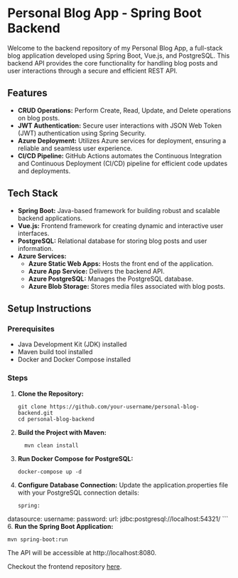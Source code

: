 # Personal Blog App - Spring Boot Backend

Welcome to the backend repository of my Personal Blog App, a full-stack blog application developed using Spring Boot, Vue.js, and PostgreSQL. This backend API provides the core functionality for handling blog posts and user interactions through a secure and efficient REST API.

## Features

- **CRUD Operations:** Perform Create, Read, Update, and Delete operations on blog posts.
- **JWT Authentication:** Secure user interactions with JSON Web Token (JWT) authentication using Spring Security.
- **Azure Deployment:** Utilizes Azure services for deployment, ensuring a reliable and seamless user experience.
- **CI/CD Pipeline:** GitHub Actions automates the Continuous Integration and Continuous Deployment (CI/CD) pipeline for efficient code updates and deployments.

## Tech Stack

- **Spring Boot:** Java-based framework for building robust and scalable backend applications.
- **Vue.js:** Frontend framework for creating dynamic and interactive user interfaces.
- **PostgreSQL:** Relational database for storing blog posts and user information.
- **Azure Services:**
  - **Azure Static Web Apps:** Hosts the front end of the application.
  - **Azure App Service:** Delivers the backend API.
  - **Azure PostgreSQL:** Manages the PostgreSQL database.
  - **Azure Blob Storage:** Stores media files associated with blog posts.

## Setup Instructions

### Prerequisites

- Java Development Kit (JDK) installed
- Maven build tool installed
- Docker and Docker Compose installed

### Steps

1. **Clone the Repository:**

   ```
   git clone https://github.com/your-username/personal-blog-backend.git
   cd personal-blog-backend
   ```

3. **Build the Project with Maven:**
    ```
      mvn clean install
    ```

 4. **Run Docker Compose for PostgreSQL:**
    ```
    docker-compose up -d
    ```
 5. **Configure Database Connection:**
    Update the application.properties file with your PostgreSQL connection details:
    ```
    spring:
  datasource:
    username: <username>
    password: <password>
    url: jdbc:postgresql://localhost:54321/<db-name>
    ```
6. **Run the Spring Boot Application:**
   ```
   mvn spring-boot:run
   ```
The API will be accessible at http://localhost:8080.


Checkout the frontend repository [here](https://github.com/hazzaRR/PersonalBlogVue/).
